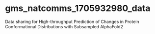 # gms_natcomms_1705932980_data
 Data sharing for High-throughput Prediction of Changes in Protein Conformational Distributions with Subsampled AlphaFold2
